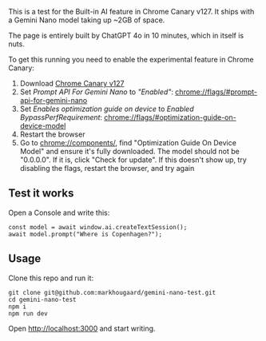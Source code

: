 This is a test for the Built-in AI feature in Chrome Canary v127. It ships with a Gemini Nano model taking up ~2GB of space.

The page is entirely built by ChatGPT 4o in 10 minutes, which in itself is nuts.

To get this running you need to enable the experimental feature in Chrome Canary:

1. Download [Chrome Canary v127](https://google.com/chrome/canary/)
2. Set *Prompt API For Gemini Nano* to *"Enabled"*: [chrome://flags/#prompt-api-for-gemini-nano](chrome://flags/#prompt-api-for-gemini-nano)
3. Set *Enables optimization guide on device* to *Enabled BypassPerfRequirement*: [chrome://flags/#optimization-guide-on-device-model](chrome://flags/#optimization-guide-on-device-model)
4. Restart the browser
5. Go to [chrome://components/](chrome://components/), find "Optimization Guide On Device Model" and ensure it's fully downloaded. The model should not be "0.0.0.0". If it is, click "Check for update". If this doesn't show up, try disabling the flags, restart the browser, and try again

## Test it works

Open a Console and write this:

```
const model = await window.ai.createTextSession();
await model.prompt("Where is Copenhagen?");
````

## Usage

Clone this repo and run it:

```
git clone git@github.com:markhougaard/gemini-nano-test.git
cd gemini-nano-test
npm i
npm run dev
```

Open [http://localhost:3000](http://localhost:3000) and start writing.